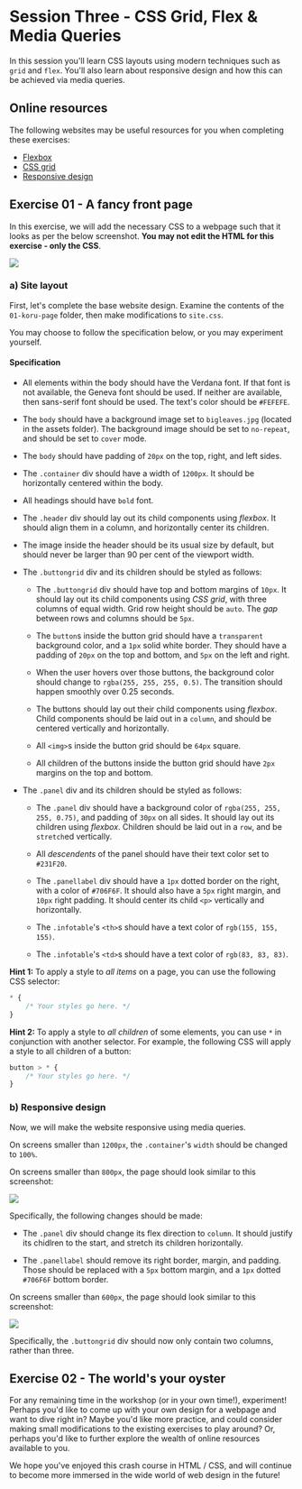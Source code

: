# Session Three - CSS Grid, Flex & Media Queries
In this session you'll learn CSS layouts using modern techniques such as `grid` and `flex`. You'll also learn about responsive design and how this can be achieved via media queries.


## Online resources
The following websites may be useful resources for you when completing these exercises:
- [Flexbox](https://developer.mozilla.org/en-US/docs/Learn/CSS/CSS_layout/Flexbox)
- [CSS grid](https://developer.mozilla.org/en-US/docs/Web/CSS/CSS_Grid_Layout)
- [Responsive design](https://developer.mozilla.org/en-US/docs/Learn/CSS/CSS_layout/Responsive_Design)

## Exercise 01 - A fancy front page

In this exercise, we will add the necessary CSS to a webpage such that it looks as per the below screenshot. **You may not edit the HTML for this exercise - only the CSS**.

![](./spec/koru-normal.png)

### a) Site layout

First, let's complete the base website design. Examine the contents of the `01-koru-page` folder, then make modifications to `site.css`.

You may choose to follow the specification below, or you may experiment yourself.

#### Specification

- All elements within the body should have the Verdana font. If that font is not available, the Geneva font should be used. If neither are available, then sans-serif font should be used. The text's color should be `#FEFEFE`.

- The `body` should have a background image set to `bigleaves.jpg` (located in the assets folder). The background image should be set to `no-repeat`, and should be set to `cover` mode.

- The `body` should have padding of `20px` on the top, right, and left sides.

- The `.container` div should have a width of `1200px`. It should be horizontally centered within the body.

- All headings should have `bold` font.

- The `.header` div should lay out its child components using *flexbox*. It should align them in a column, and horizontally center its children.

- The image inside the header should be its usual size by default, but should never be larger than 90 per cent of the viewport width.

- The `.buttongrid` div and its children should be styled as follows:

   - The `.buttongrid` div should have top and bottom margins of `10px`. It should lay out its child components using *CSS grid*, with three columns of equal width. Grid row height should be `auto`. The *gap* between rows and columns should be `5px`.

   - The `button`s inside the button grid should have a `transparent` background color, and a `1px` solid white border. They should have a padding of `20px` on the top and bottom, and `5px` on the left and right.

   - When the user hovers over those buttons, the background color should change to `rgba(255, 255, 255, 0.5)`. The transition should happen smoothly over 0.25 seconds.

   - The buttons should lay out their child components using *flexbox*. Child components should be laid out in a `column`, and should be centered vertically and horizontally.

   - All `<img>`s inside the button grid should be `64px` square.

   - All children of the buttons inside the button grid should have `2px` margins on the top and bottom.

- The `.panel` div and its children should be styled as follows:

   - The `.panel` div should have a background color of `rgba(255, 255, 255, 0.75)`, and padding of `30px` on all sides. It should lay out its children using *flexbox*. Children should be laid out in a `row`, and be `stretch`ed vertically.

   - All *descendents* of the panel should have their text color set to `#231F20`.

   - The `.panellabel` div should have a `1px` dotted border on the right, with a color of `#706F6F`. It should also have a `5px` right margin, and `10px` right padding. It should center its child `<p>` vertically and horizontally.

   - The `.infotable`'s `<th>`s should have a text color of `rgb(155, 155, 155)`.

   - The `.infotable`'s `<td>`s should have a text color of `rgb(83, 83, 83)`.

**Hint 1:** To apply a style to *all items* on a page, you can use the following CSS selector:
```css
* {
    /* Your styles go here. */
}
```

**Hint 2:** To apply a style to *all children* of some elements, you can use `*` in conjunction with another selector. For example, the following CSS will apply a style to all children of a button:
```css
button > * {
    /* Your styles go here. */
}
```

### b) Responsive design

Now, we will make the website responsive using media queries.

On screens smaller than `1200px`, the `.container`'s `width` should be changed to `100%`.

On screens smaller than `800px`, the page should look similar to this screenshot:

![](./spec/koru-responsive1.png)

Specifically, the following changes should be made:

- The `.panel` div should change its flex direction to `column`. It should justify its chidlren to the start, and stretch its children horizontally.

- The `.panellabel` should remove its right border, margin, and padding. Those should be replaced with a `5px` bottom margin, and a `1px` dotted `#706F6F` bottom border.

On screens smaller than `600px`, the page should look similar to this screenshot:

![](./spec/koru-responsive2.png)

Specifically, the `.buttongrid` div should now only contain two columns, rather than three.


## Exercise 02 - The world's your oyster

For any remaining time in the workshop (or in your own time!), experiment! Perhaps you'd like to come up with your own design for a webpage and want to dive right in? Maybe you'd like more practice, and could consider making small modifications to the existing exercises to play around? Or, perhaps you'd like to further explore the wealth of online resources available to you.

We hope you've enjoyed this crash course in HTML / CSS, and will continue to become more immersed in the wide world of web design in the future!